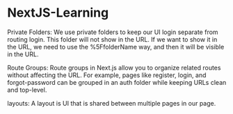 # NextJS-Learning

Private Folders: We use private folders to keep our UI login separate from routing login. This folder will not show in the URL. If we want to show it in the URL, we need to use the %5FfolderName way, and then it will be visible in the URL.


Route Groups: Route groups in Next.js allow you to organize related routes without affecting the URL. For example, pages like register, login, and forgot-password can be grouped in an auth folder while keeping URLs clean and top-level.

layouts: A layout is UI that is shared between multiple pages in our page.